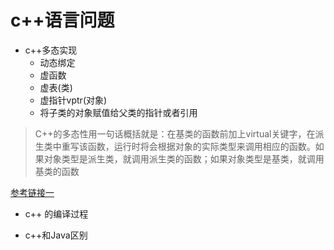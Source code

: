 # c++语言问题
- c++多态实现
	- 动态绑定
	- 虚函数
	- 虚表(类)
	- 虚指针vptr(对象)
	- 将子类的对象赋值给父类的指针或者引用
	
>C++的多态性用一句话概括就是：在基类的函数前加上virtual关键字，在派生类中重写该函数，运行时将会根据对象的实际类型来调用相应的函数。如果对象类型是派生类，就调用派生类的函数；如果对象类型是基类，就调用基类的函数
 
 [参考链接一](https://www.cnblogs.com/cxq0017/p/6074247.html)
 
- c++ 的编译过程

- c++和Java区别

